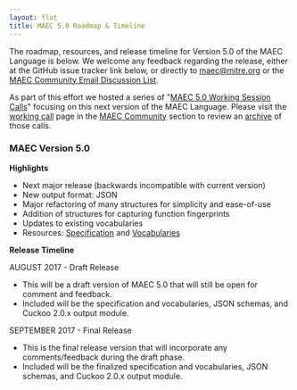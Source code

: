 ```yaml
---
layout: flat
title: MAEC 5.0 Roadmap & Timeline
---
```


The roadmap, resources, and release timeline for Version 5.0 of the MAEC Language is below. We welcome any feedback regarding the release, either at the GitHub issue tracker link below, or directly to <a href="mailto:maec@mitre.org">maec@mitre.org</a> or the <a href="http://maecproject.github.io/community/#discussion-lists--archives">MAEC Community Email Discussion List</a>. 

As part of this effort we hosted a series of "<a href="/working-call">MAEC 5.0 Working Session Calls</a>" focusing on this next version of the MAEC Language. Please visit the <a href="/working-call">working call</a> page in the <a href="/community">MAEC Community</a> section to review an <a href="/working-call/#maec-50-working-calls-archive">archive</a> of those calls.

<div class="row">
  <div class="col-md-6">
    <div class="panel panel-default">
      <div class="panel-heading">
        <h3 class="panel-title"><b>MAEC Version 5.0</b></h3>
      </div>
      <div class="panel-body">
<strong>Highlights</strong>
<p></p>      
 <ul>
		  <li>Next major release (backwards incompatible with current version)</li>
		  <li>New output format: JSON</li>
		  <li>Major refactoring of many structures for simplicity and ease-of-use</li>
		  <li>Addition of structures for capturing function fingerprints</li>
		  <li>Updates to existing vocabularies</li>
	          <li>Resources: <a href="https://docs.google.com/document/d/1cnjjZAPHITFjo_8xGVBo1mX9Qvo7pN-YJ4pRZwdsuL0/edit#heading=h.2gtji7hk59te">Specification</a> and <a href="https://docs.google.com/document/d/1btZGq2H6xtSsjrweL6NMXx7KHg6B2yIZkz9nSe6JZfA/edit#">Vocabularies</a></li>
			  </ul>

<p></p>
<strong>Release Timeline</strong>
<p></p>
<p>AUGUST 2017 - Draft Release</p>
       <ul style="list-style-type:disc">
                  <li>This will be a draft version of MAEC 5.0 that will still be open for comment and feedback.</li>
                  <li>Included will be the specification and vocabularies, JSON schemas, and Cuckoo 2.0.x output module.</li>
       </ul>
       
<p>SEPTEMBER 2017 - Final Release</p> 
       <ul style="list-style-type:disc">
	         <li>This is the final release version that will incorporate any comments/feedback during the draft phase.</li>
	         <li>Included will be the finalized specification and vocabularies, JSON schemas, and Cuckoo 2.0.x output module.</li>
	</ul>

